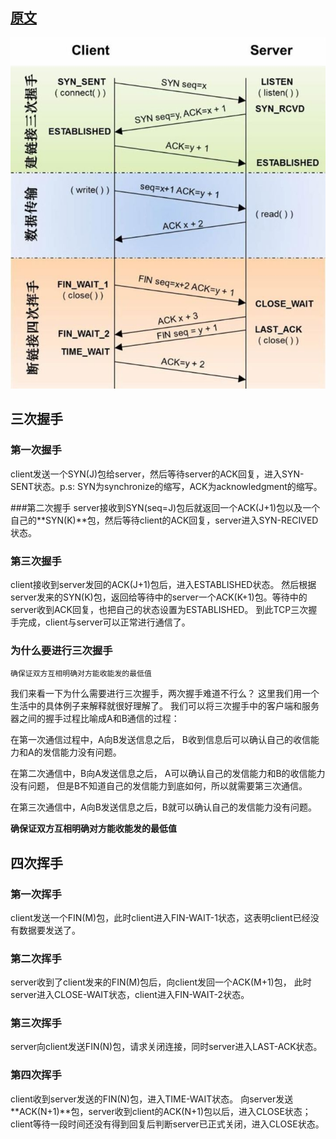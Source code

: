 
## [原文](https://juejin.im/post/5a7835a46fb9a063606eb801)
 
![](../images/tcp/tcp-hand-shake_transission_close.jpeg)


## 三次握手

### 第一次握手
client发送一个SYN(J)包给server，然后等待server的ACK回复，进入SYN-SENT状态。p.s: SYN为synchronize的缩写，ACK为acknowledgment的缩写。

###第二次握手
server接收到SYN(seq=J)包后就返回一个ACK(J+1)包以及一个自己的**SYN(K)**包，然后等待client的ACK回复，server进入SYN-RECIVED状态。

### 第三次握手
client接收到server发回的ACK(J+1)包后，进入ESTABLISHED状态。
然后根据server发来的SYN(K)包，返回给等待中的server一个ACK(K+1)包。等待中的server收到ACK回复，也把自己的状态设置为ESTABLISHED。
到此TCP三次握手完成，client与server可以正常进行通信了。

 
 
### 为什么要进行三次握手

`确保证双方互相明确对方能收能发的最低值`

我们来看一下为什么需要进行三次握手，两次握手难道不行么？
这里我们用一个生活中的具体例子来解释就很好理解了。
我们可以将三次握手中的客户端和服务器之间的握手过程比喻成A和B通信的过程：

在第一次通信过程中，A向B发送信息之后，
B收到信息后可以确认自己的收信能力和A的发信能力没有问题。

在第二次通信中，B向A发送信息之后，
A可以确认自己的发信能力和B的收信能力没有问题，
但是B不知道自己的发信能力到底如何，所以就需要第三次通信。

在第三次通信中，A向B发送信息之后，B就可以确认自己的发信能力没有问题。

**确保证双方互相明确对方能收能发的最低值**


## 四次挥手

### 第一次挥手
client发送一个FIN(M)包，此时client进入FIN-WAIT-1状态，这表明client已经没有数据要发送了。

### 第二次挥手
server收到了client发来的FIN(M)包后，向client发回一个ACK(M+1)包，
此时server进入CLOSE-WAIT状态，client进入FIN-WAIT-2状态。

### 第三次挥手
server向client发送FIN(N)包，请求关闭连接，同时server进入LAST-ACK状态。

### 第四次挥手
client收到server发送的FIN(N)包，进入TIME-WAIT状态。
向server发送**ACK(N+1)**包，server收到client的ACK(N+1)包以后，进入CLOSE状态；
client等待一段时间还没有得到回复后判断server已正式关闭，进入CLOSE状态。

 

